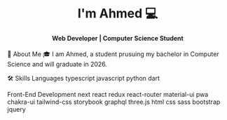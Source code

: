 <h1 align="center">
  I'm Ahmed 💻
</h1>
<h4 align="center">
  Web Developer | Computer Science Student
</h4>
🚀 About Me
🎓 I am Ahmed, a student prusuing my bachelor in Computer Science and will graduate in 2026.

🛠️ Skills
Languages
typescript javascript python dart

Front-End Development
next react redux react-router material-ui pwa chakra-ui tailwind-css storybook graphql three.js html css sass bootstrap jquery

